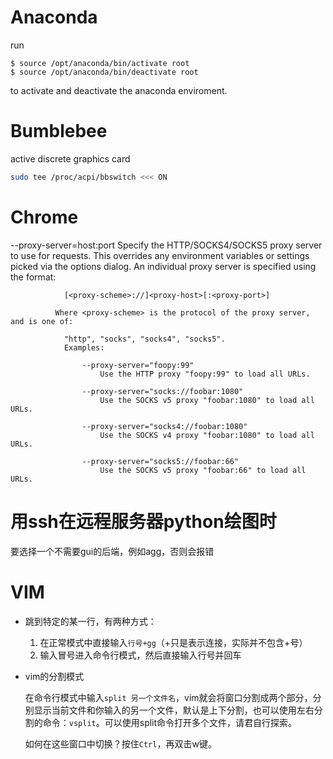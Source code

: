 # Anaconda

run

	$ source /opt/anaconda/bin/activate root
	$ source /opt/anaconda/bin/deactivate root

to activate and deactivate the anaconda enviroment.



# Bumblebee

active discrete graphics card

```bash
sudo tee /proc/acpi/bbswitch <<< ON
```



# Chrome

--proxy-server=host:port
              Specify the HTTP/SOCKS4/SOCKS5 proxy server to use for requests.  This overrides any environment variables or  settings
              picked via the options dialog.  An individual proxy server is specified using the format:

                [<proxy-scheme>://]<proxy-host>[:<proxy-port>]
    
              Where <proxy-scheme> is the protocol of the proxy server, and is one of:
    
                "http", "socks", "socks4", "socks5".
                Examples:
    
                    --proxy-server="foopy:99"
                        Use the HTTP proxy "foopy:99" to load all URLs.
    
                    --proxy-server="socks://foobar:1080"
                        Use the SOCKS v5 proxy "foobar:1080" to load all URLs.
    
                    --proxy-server="socks4://foobar:1080"
                        Use the SOCKS v4 proxy "foobar:1080" to load all URLs.
    
                    --proxy-server="socks5://foobar:66"
                        Use the SOCKS v5 proxy "foobar:66" to load all URLs.



# 用ssh在远程服务器python绘图时

要选择一个不需要gui的后端，例如agg，否则会报错





# VIM

- 跳到特定的某一行，有两种方式：

  1. 在正常模式中直接输入`行号+gg`（+只是表示连接，实际并不包含+号）
  2. 输入冒号进入命令行模式，然后直接输入行号并回车

- vim的分割模式

  在命令行模式中输入`split 另一个文件名`，vim就会将窗口分割成两个部分，分别显示当前文件和你输入的另一个文件，默认是上下分割，也可以使用左右分割的命令：`vsplit`。可以使用split命令打开多个文件，请君自行探索。

  如何在这些窗口中切换？按住`Ctrl`，再双击w键。